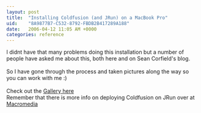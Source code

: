 ```yaml
---
layout: post
title:  "Installing Coldfusion (and JRun) on a MacBook Pro"
uid:	"8A9877B7-C532-8792-FBDB2B417289A188"
date:   2006-04-12 11:05 AM +0000
categories: reference
---
```

I didnt have that many problems doing this installation but a number of people have asked me about this, both here and on Sean Corfield's blog.<br /><br />So I have gone through the process and taken pictures along the way so you can work with me :)<br /><br />Check out the <a href="http://web.mac.com/mark.drew/iWeb/CFMX_onMacbook/">Gallery here</a><br />Remember that there is more info on deploying Coldfusion on JRun over at <a href="http://www.macromedia.com/support/coldfusion/j2ee/cfmx-mac-onjrunandtomcat.html#installdeployjrun" target="_blank">Macromedia</a>